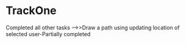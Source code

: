 # TrackOne
Completed all other tasks
-->>Draw a path using updating location of selected user-Partially completed
